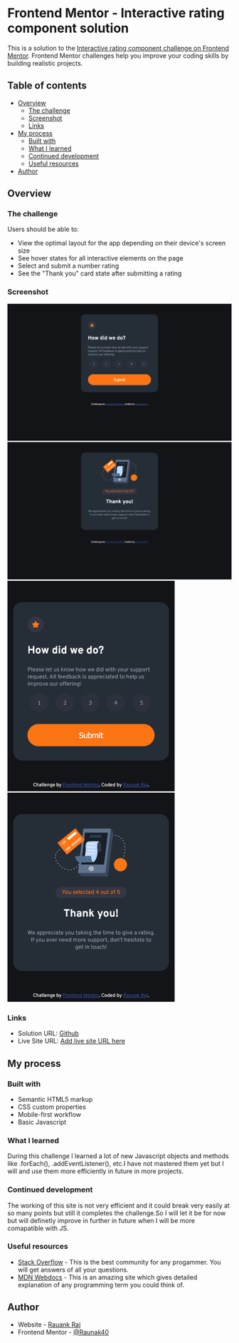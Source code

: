 # Frontend Mentor - Interactive rating component solution

This is a solution to the [Interactive rating component challenge on Frontend Mentor](https://www.frontendmentor.io/challenges/interactive-rating-component-koxpeBUmI). Frontend Mentor challenges help you improve your coding skills by building realistic projects. 

## Table of contents

- [Overview](#overview)
  - [The challenge](#the-challenge)
  - [Screenshot](#screenshot)
  - [Links](#links)
- [My process](#my-process)
  - [Built with](#built-with)
  - [What I learned](#what-i-learned)
  - [Continued development](#continued-development)
  - [Useful resources](#useful-resources)
- [Author](#author)

## Overview

### The challenge

Users should be able to:

- View the optimal layout for the app depending on their device's screen size
- See hover states for all interactive elements on the page
- Select and submit a number rating
- See the "Thank you" card state after submitting a rating

### Screenshot

![](images/Desktop-landing-preview.png)
![](images/Desktop-thank-you-preview.png)
![](images/Mobile-landing-preview.png)
![](images/Mobile-thank-you-preview.png)

### Links

- Solution URL: [Github](https://your-solution-url.com)
- Live Site URL: [Add live site URL here](https://your-live-site-url.com)

## My process

### Built with

- Semantic HTML5 markup
- CSS custom properties
- Mobile-first workflow
- Basic Javascript

### What I learned

During this challenge I learned a lot of new Javascript objects and methods like .forEach(), .addEventListener(), etc.I have not mastered them yet but I will and use them more efficiently in future in more projects.

### Continued development

The working of this site is not very efficient and it could break very easily at so many points but still it completes the challenge.So I will let it be for now but will definetly improve in further in future when I will be more comapatible with JS.

### Useful resources

- [Stack Overflow](https://stackoverflow.com) - This is the best community for any progammer. You will get answers of all your questions.
- [MDN Webdocs](https://www.example.com) - This is an amazing site which gives detailed explanation of any programming term you could think of.

## Author

- Website - [Rauank Raj](https://www.your-site.com)
- Frontend Mentor - [@Raunak40](https://www.frontendmentor.io/profile/Raunak40)

